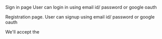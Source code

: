 
Sign in page
User can login in using email id/ password or google oauth

Registration page.
User can signup using email id/ password or google oauth

We'll accept the 